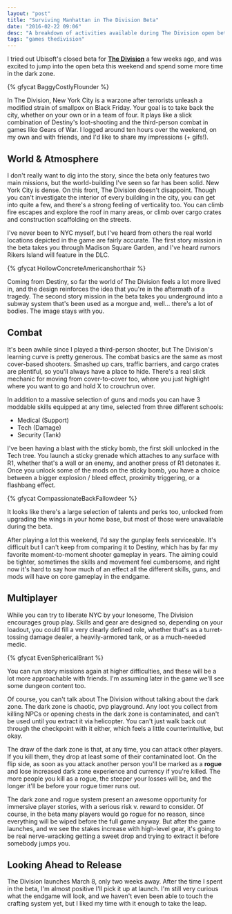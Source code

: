 ```yaml
---
layout: "post"
title: "Surviving Manhattan in The Division Beta"
date: "2016-02-22 09:06"
desc: "A breakdown of activities available during The Division open beta, plus some sweet gifs."
tags: "games thedivision"
---
```


I tried out Ubisoft's closed beta for [**The Division**](http://tomclancy-thedivison.ubi.com) a few weeks ago, and was excited to jump into the open beta this weekend and spend some more time in the dark zone.

{% gfycat BaggyCostlyFlounder %}

In The Division, New York City is a warzone after terrorists unleash a modified strain of smallpox on Black Friday. Your goal is to take back the city, whether on your own or in a team of four. It plays like a slick combination of Destiny's loot-shooting and the third-person combat in games like Gears of War. I logged around ten hours over the weekend, on my own and with friends, and I'd like to share my impressions (+ gifs!).

## World & Atmosphere

I don't really want to dig into the story, since the beta only features two main missions, but the world-building I've seen so far has been solid. New York City is dense. On this front, The Division doesn't disappoint. Though you can't investigate the interior of every building in the city, you can get into quite a few, and there's a strong feeling of verticality too. You can climb fire escapes and explore the roof in many areas, or climb over cargo crates and construction scaffolding on the streets.

I've never been to NYC myself, but I've heard from others the real world locations depicted in the game are fairly accurate. The first story mission in the beta takes you through Madison Square Garden, and I've heard rumors Rikers Island will feature in the DLC.

{% gfycat HollowConcreteAmericanshorthair %}

Coming from Destiny, so far the world of The Division feels a lot more lived in, and the design reinforces the idea that you're in the aftermath of a tragedy. The second story mission in the beta takes you underground into a subway system that's been used as a morgue and, well... there's a lot of bodies. The image stays with you.

## Combat

It's been awhile since I played a third-person shooter, but The Division's learning curve is pretty generous. The combat basics are the same as most cover-based shooters. Smashed up cars, traffic barriers, and cargo crates are plentiful, so you'll always have a place to hide. There's a real slick mechanic for moving from cover-to-cover too, where you just highlight where you want to go and hold X to crouchrun over.

In addition to a massive selection of guns and mods you can have 3 moddable skills equipped at any time, selected from three different schools:

- Medical (Support)
- Tech (Damage)
- Security (Tank)

I've been having a blast with the sticky bomb, the first skill unlocked in the Tech tree. You launch a sticky grenade which attaches to any surface with R1, whether that's a wall or an enemy, and another press of R1 detonates it. Once you unlock some of the mods on the sticky bomb, you have a choice between a bigger explosion / bleed effect, proximity triggering, or a flashbang effect.

{% gfycat CompassionateBackFallowdeer %}

It looks like there's a large selection of talents and perks too, unlocked from upgrading the wings in your home base, but most of those were unavailable during the beta.

After playing a lot this weekend, I'd say the gunplay feels serviceable. It's difficult but I can't keep from comparing it to Destiny, which has by far my favorite moment-to-moment shooter gameplay in years. The aiming could be tighter, sometimes the skills and movement feel cumbersome, and right now it's hard to say how much of an effect all the different skills, guns, and mods will have on core gameplay in the endgame.

## Multiplayer

While you can try to liberate NYC by your lonesome, The Division encourages group play. Skills and gear are designed so, depending on your loadout, you could fill a very clearly defined role, whether that's as a turret-tossing damage dealer, a heavily-armored tank, or as a much-needed medic.

{% gfycat EvenSphericalBrant %}

You can run story missions again at higher difficulties, and these will be a lot more approachable with friends. I'm assuming later in the game we'll see some dungeon content too.

Of course, you can't talk about The Division without talking about the dark zone. The dark zone is chaotic, pvp playground. Any loot you collect from killing NPCs or opening chests in the dark zone is contaminated, and can't be used until you extract it via helicopter. You can't just walk back out through the checkpoint with it either, which feels a little counterintuitive, but okay.

The draw of the dark zone is that, at any time, you can attack other players. If you kill them, they drop at least some of their contaminated loot. On the flip side, as soon as you attack another person you'll be marked as a **rogue** and lose increased dark zone experience and currency if you're killed. The more people you kill as a rogue, the steeper your losses will be, and the longer it'll be before your rogue timer runs out.

The dark zone and rogue system present an awesome opportunity for immersive player stories, with a serious risk v. reward to consider. Of course, in the beta many players would go rogue for no reason, since everything will be wiped before the full game anyway. But after the game launches, and we see the stakes increase with high-level gear, it's going to be real nerve-wracking getting a sweet drop and trying to extract it before somebody jumps you.

## Looking Ahead to Release

The Division launches March 8, only two weeks away. After the time I spent in the beta, I'm almost positive I'll pick it up at launch. I'm still very curious what the endgame will look, and we haven't even been able to touch the crafting system yet, but I liked my time with it enough to take the leap.
